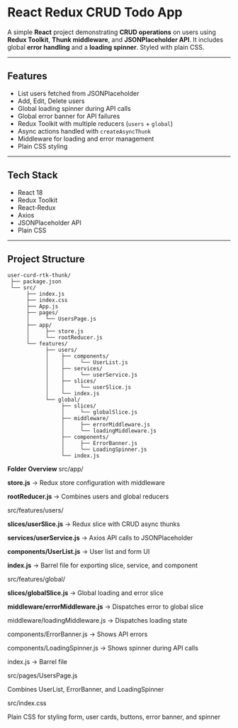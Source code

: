 # React Redux CRUD Todo App

A simple **React** project demonstrating **CRUD operations** on users using **Redux Toolkit**, **Thunk middleware**, and **JSONPlaceholder API**. It includes global **error handling** and a **loading spinner**. Styled with plain CSS.

---

## Features

- List users fetched from JSONPlaceholder
- Add, Edit, Delete users
- Global loading spinner during API calls
- Global error banner for API failures
- Redux Toolkit with multiple reducers (`users` + `global`)
- Async actions handled with `createAsyncThunk`
- Middleware for loading and error management
- Plain CSS styling

---

## Tech Stack

- React 18
- Redux Toolkit
- React-Redux
- Axios
- JSONPlaceholder API
- Plain CSS

---

## Project Structure

```text
user-curd-rtk-thunk/
 ├── package.json
 └── src/
      ├── index.js
      ├── index.css
      ├── App.js
      ├── pages/
      │     └── UsersPage.js
      ├── app/
      │     ├── store.js
      │     └── rootReducer.js
      └── features/
            ├── users/
            │    ├── components/
            │    │     └── UserList.js
            │    ├── services/
            │    │     └── userService.js
            │    ├── slices/
            │    │     └── userSlice.js
            │    └── index.js
            └── global/
                 ├── slices/
                 │     └── globalSlice.js
                 ├── middleware/
                 │     ├── errorMiddleware.js
                 │     └── loadingMiddleware.js
                 ├── components/
                 │     ├── ErrorBanner.js
                 │     └── LoadingSpinner.js
                 └── index.js
```




**Folder Overview**
src/app/

**store.js** → Redux store configuration with middleware

**rootReducer.js** → Combines users and global reducers

src/features/users/

**slices/userSlice.js** → Redux slice with CRUD async thunks

**services/userService.js** → Axios API calls to JSONPlaceholder

**components/UserList.js** → User list and form UI

**index.js** → Barrel file for exporting slice, service, and component

src/features/global/

**slices/globalSlice.js** → Global loading and error slice

**middleware/errorMiddleware.js** → Dispatches error to global slice

middleware/loadingMiddleware.js → Dispatches loading state

components/ErrorBanner.js → Shows API errors

components/LoadingSpinner.js → Shows spinner during API calls

index.js → Barrel file

src/pages/UsersPage.js

Combines UserList, ErrorBanner, and LoadingSpinner

src/index.css

Plain CSS for styling form, user cards, buttons, error banner, and spinner
